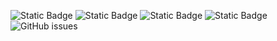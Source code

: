 ![Static Badge](https://img.shields.io/badge/blacklists-60-000000) ![Static Badge](https://img.shields.io/badge/blacklisted-3121899-cc0000) ![Static Badge](https://img.shields.io/badge/whitelisted-2244-00CC00) ![Static Badge](https://img.shields.io/badge/streaming_blacklist-28107-000000) ![GitHub issues](https://img.shields.io/github/issues/fabriziosalmi/blacklists)
